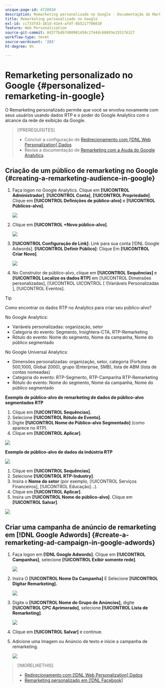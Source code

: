 ```yaml
---
unique-page-id: 4720810
description: Remarketing personalizado no Google - Documentação do Marketo - Documentação do produto
title: Remarketing personalizado no Google
exl-id: cc733f43-161d-41e4-afdf-8b5217700810
feature: Web Personalization
source-git-commit: 0d37fbdb7d08901458c1744dc68893e155176327
workflow-type: tm+mt
source-wordcount: '283'
ht-degree: 0%

---
```


# Remarketing personalizado no Google {#personalized-remarketing-in-google}

O Remarketing personalizado permite que você se envolva novamente com seus usuários usando dados RTP e o poder do Google Analytics com o alcance da rede de exibição da Google.

>[!PREREQUISITES]
>
>* Concluir a configuração de [Redirecionamento com [!DNL Web Personalization] Dados](/help/marketo/product-docs/web-personalization/website-retargeting/retargeting-with-web-personalization-data.md)
>* Revise a documentação de [Remarketing com a Ajuda do Google Analytics](https://support.google.com/analytics/topic/2611283?hl=en&ref_topic=3413645).

## Criação de um público de remarketing no Google {#creating-a-remarketing-audience-in-google}

1. Faça logon no Google Analytics. Clique em **[!UICONTROL Administrador]**, **[!UICONTROL Conta]**, **[!UICONTROL Propriedade]**. Clique em **[!UICONTROL Definições de público-alvo]** e **[!UICONTROL Públicos-alvo]**.

   ![](assets/remarketing-ga-screenshots.jpg)

1. Clique em **[!UICONTROL +Novo público-alvo]**.

   ![](assets/image2015-1-15-17-3a26-3a40.png)

1. **[!UICONTROL Configuração de Link]**: Link para sua conta [!DNL Google Adwords]. **[!UICONTROL Definir Público]**: Clique Em **[!UICONTROL Criar Novo]**.

   ![](assets/image2015-1-15-17-3a32-3a4.png)

1. No Construtor de público-alvo, clique em **[!UICONTROL Sequências]** e **[!UICONTROL Localize os dados RTP]** em [!UICONTROL Dimensões personalizadas], [!UICONTROL UICONTROL [ !]Variáveis Personalizadas &#x200B;], [!UICONTROL Eventos].

>[!TIP]
>
>Como encontrar os dados RTP no Analytics para criar seu público-alvo?
>
>No Google Analytics:
>
>* Variáveis personalizadas: organização, setor
>* Categoria do evento: Segmento, Insightera-CTA, RTP-Remarketing
>* Rótulo do evento: Nome do segmento, Nome da campanha, Nome do público segmentado
>
>No Google Universal Analytics:
>
>* Dimensões personalizadas: organização, setor, categoria (Fortune 500,1000, Global 2000), grupo (Enterprise, SMB), lista de ABM (lista de contas nomeadas)
>* Categoria do evento: RTP-Segmento, RTP-Campanha RTP-Remarketing
>* Rótulo do evento: Nome do segmento, Nome da campanha, Nome do público segmentado

**Exemplo de público-alvo de remarketing de dados de público-alvo segmentados RTP**

1. Clique em **[!UICONTROL Sequências].**
1. Selecione **[!UICONTROL Rótulo de Evento].**
1. Digite **[!UICONTROL Nome do Público-alvo Segmentado]** (como aparece no RTP).
1. Clique em **[!UICONTROL Aplicar]**.

![](assets/image2015-2-10-14-3a51-3a43.png)

**Exemplo de público-alvo de dados da indústria RTP**

![](assets/image2015-1-15-17-3a36-3a5.png)

1. Clique em **[!UICONTROL Sequências]**.
1. Selecione **[!UICONTROL RTP-Industry]**.
1. Insira o **Nome do setor** (por exemplo, [!UICONTROL Serviços Financeiros], [!UICONTROL Educação]...).
1. Clique em **[!UICONTROL Aplicar]**.
1. Insira um **[!UICONTROL Nome do público-alvo]**. Clique em **[!UICONTROL Salvar]**.

![](assets/image2015-1-15-18-3a29-3a16.png)

## Criar uma campanha de anúncio de remarketing em [!DNL Google Adwords] {#create-a-remarketing-ad-campaign-in-google-adwords}

1. Faça logon em **[!DNL Google Adwords]**. Clique em **[!UICONTROL Campanhas]**, selecione **[!UICONTROL Exibir somente rede]**.

   ![](assets/image2015-1-15-18-3a31-3a58.png)

1. Insira O **[!UICONTROL Nome Da Campanha]** E Selecione **[!UICONTROL Digitar Remarketing].**

   ![](assets/image2015-1-15-18-3a35-3a7.png)

1. Digite o **[!UICONTROL Nome do Grupo de Anúncios],** digite **[!UICONTROL CPC Aprimorado]**, selecione **[!UICONTROL Lista de Remarketing]**.

   ![](assets/image2015-1-15-18-3a51-3a57.png)

1. Clique em **[!UICONTROL Salvar]** e continue.
1. Adicione uma Imagem ou Anúncio de texto e inicie a campanha de remarketing.

   ![](assets/image2015-1-15-18-3a47-3a21.png)

>[!MORELIKETHIS]
>
>* [Redirecionamento com [!DNL Web Personalization] Dados](/help/marketo/product-docs/web-personalization/website-retargeting/retargeting-with-web-personalization-data.md)
>* [Remarketing personalizado em [!DNL Facebook]](/help/marketo/product-docs/web-personalization/website-retargeting/personalized-remarketing-in-facebook.md)
